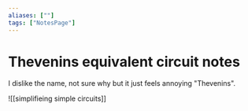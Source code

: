 ```yaml
---
aliases: [""]
tags: ["NotesPage"]
---
```


# Thevenins equivalent circuit notes
I dislike the name, not sure why but it just feels annoying "Thevenins".

![[simplifieing simple circuits]]